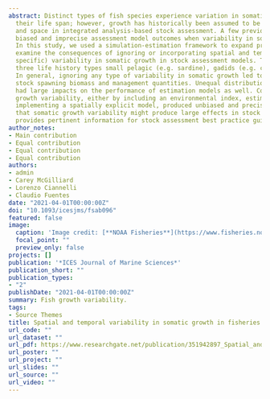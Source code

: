 ```yaml
---
abstract: Distinct types of fish species experience variation in somatic growth rates over 
  their life span; however, growth has historically been assumed to be invariant across time 
  and space in integrated analysis-based stock assessment. A few previous studies have reported 
  biased and imprecise assessment model outcomes when variability in somatic growth was ignored. 
  In this study, we used a simulation-estimation framework to expand previous analyses and to 
  examine the consequences of ignoring or incorporating spatial and temporal (year and cohort 
  specific) variability in somatic growth in stock assessment models. The study included 
  three life history types small pelagic (e.g. sardine), gadids (e.g. cod), and long-lived (e.g. rockfish). 
  In general, ignoring any type of variability in somatic growth led to biased and imprecise estimates of 
  stock spawning biomass and management quantities. Unequal distribution of fishing mortality across space 
  had large impacts on the performance of estimation models as well. Conversely, accounting for somatic 
  growth variability, either by including an environmental index, estimating annual deviates, or 
  implementing a spatially explicit model, produced unbiased and precise results. This study shows 
  that somatic growth variability might produce large effects in stock assessments when ignored and 
  provides pertinent information for stock assessment best practice guidelines.
author_notes:
- Main contribution
- Equal contribution
- Equal contribution
- Equal contribution
authors:
- admin
- Carey McGilliard
- Lorenzo Ciannelli
- Claudio Fuentes
date: "2021-04-01T00:00:00Z"
doi: "10.1093/icesjms/fsab096"
featured: false
image:
  caption: 'Image credit: [**NOAA Fisheries**](https://www.fisheries.noaa.gov/west-coast/science-data/fish-growth-and-ocean-ecology-research)'
  focal_point: ""
  preview_only: false
projects: []
publication: '*ICES Journal of Marine Sciences*'
publication_short: ""
publication_types:
- "2"
publishDate: "2021-04-01T00:00:00Z"
summary: Fish growth variability.
tags:
- Source Themes
title: Spatial and temporal variability in somatic growth in fisheries stock assessment models evaluating the consequences of misspecification
url_code: ""
url_dataset: ""
url_pdf: https://www.researchgate.net/publication/351942897_Spatial_and_temporal_variability_in_somatic_growth_in_fisheries_stock_assessment_models_evaluating_the_consequences_of_misspecification
url_poster: ""
url_project: ""
url_slides: ""
url_source: ""
url_video: ""
---
```

